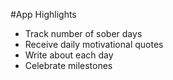#App Highlights

- Track number of sober days
- Receive daily motivational quotes
- Write about each day
- Celebrate milestones
